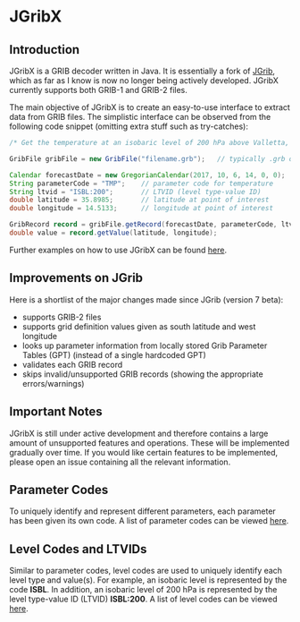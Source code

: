 # JGribX

## Introduction
JGribX is a GRIB decoder written in Java. It is essentially a fork of [JGrib](http://jgrib.sourceforge.net/), which as far as I know is now no longer being actively developed. JGribX currently supports both GRIB-1 and GRIB-2 files.

The main objective of JGribX is to create an easy-to-use interface to extract data from GRIB files. The simplistic interface can be observed from the following code snippet (omitting extra stuff such as try-catches):

```java
/* Get the temperature at an isobaric level of 200 hPa above Valletta, Malta at 6th November 2017 14:00:00 */

GribFile gribFile = new GribFile("filename.grb");   // typically .grb or .grb2 extension

Calendar forecastDate = new GregorianCalendar(2017, 10, 6, 14, 0, 0);   // 6th November 2017 14:00:00
String parameterCode = "TMP";    // parameter code for temperature
String ltvid = "ISBL:200";       // LTVID (level type-value ID)
double latitude = 35.8985;       // latitude at point of interest
double longitude = 14.5133;      // longitude at point of interest

GribRecord record = gribFile.getRecord(forecastDate, parameterCode, ltvid);
double value = record.getValue(latitude, longitude);
```

Further examples on how to use JGribX can be found [here](https://github.com/spidru/JGribX/tree/master/src/test).

## Improvements on JGrib
Here is a shortlist of the major changes made since JGrib (version 7 beta):
 * supports GRIB-2 files
 * supports grid definition values given as south latitude and west longitude
 * looks up parameter information from locally stored Grib Parameter Tables (GPT) (instead of a single hardcoded GPT)
 * validates each GRIB record
 * skips invalid/unsupported GRIB records (showing the appropriate errors/warnings)
 
## Important Notes
JGribX is still under active development and therefore contains a large amount of unsupported features and operations. These will be implemented gradually over time. If you would like certain features to be implemented, please open an issue containing all the relevant information.

## Parameter Codes
To uniquely identify and represent different parameters, each parameter has been given its own code. A list of parameter codes can be viewed [here](doc/SUPPORTED_PARAMETERS.md).

## Level Codes and LTVIDs
Similar to parameter codes, level codes are used to uniquely identify each level type and value(s). For example, an isobaric level is represented by the code **ISBL**. In addition, an isobaric level of 200 hPa is represented by the level type-value ID (LTVID) **ISBL:200**. A list of level codes can be viewed [here](doc/SUPPORTED_LEVELS.md).